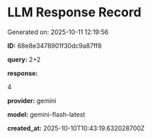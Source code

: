 # LLM Response Record

Generated on: 2025-10-11 12:19:56

**ID:** 68e8e3478901f30dc9a87ff8

**query:** 2+2

**response:**

4

**provider:** gemini

**model:** gemini-flash-latest

**created_at:** 2025-10-10T10:43:19.632028700Z

